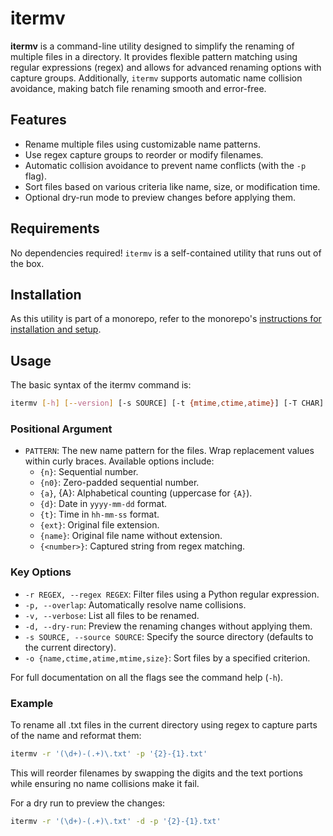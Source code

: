 # itermv
**itermv** is a command-line utility designed to simplify the renaming of multiple files in a directory. It provides flexible pattern matching using regular expressions (regex) and allows for advanced renaming options with capture groups. Additionally, `itermv` supports automatic name collision avoidance, making batch file renaming smooth and error-free.

## Features
- Rename multiple files using customizable name patterns.
- Use regex capture groups to reorder or modify filenames.
- Automatic collision avoidance to prevent name conflicts (with the `-p` flag).
- Sort files based on various criteria like name, size, or modification time.
- Optional dry-run mode to preview changes before applying them.

## Requirements
No dependencies required! `itermv` is a self-contained utility that runs out of the box.

## Installation
As this utility is part of a monorepo, refer to the monorepo's [instructions for installation and setup](../README.md).

## Usage
The basic syntax of the itermv command is:
```bash
itermv [-h] [--version] [-s SOURCE] [-t {mtime,ctime,atime}] [-T CHAR] [-n NUMBER] [-k NUMBER] [-r REGEX] [-f] [-x] [-o {name,ctime,atime,mtime,size}] [-i] [-v] [-q] [-p] [-d] PATTERN
```

### Positional Argument
- `PATTERN`: The new name pattern for the files. Wrap replacement values within curly braces. Available options include:
  - `{n}`: Sequential number.
  - `{n0}`: Zero-padded sequential number.
  - `{a}`, {A}: Alphabetical counting (uppercase for `{A}`).
  - `{d}`: Date in `yyyy-mm-dd` format.
  - `{t}`: Time in `hh-mm-ss` format.
  - `{ext}`: Original file extension.
  - `{name}`: Original file name without extension.
  - `{<number>}`: Captured string from regex matching.

### Key Options
- `-r REGEX, --regex REGEX`: Filter files using a Python regular expression.
- `-p, --overlap`: Automatically resolve name collisions.
- `-v, --verbose`: List all files to be renamed.
- `-d, --dry-run`: Preview the renaming changes without applying them.
- `-s SOURCE, --source SOURCE`: Specify the source directory (defaults to the current directory).
- `-o {name,ctime,atime,mtime,size}`: Sort files by a specified criterion.

For full documentation on all the flags see the command help (`-h`).

### Example
To rename all .txt files in the current directory using regex to capture parts of the name and reformat them:

```bash
itermv -r '(\d+)-(.+)\.txt' -p '{2}-{1}.txt'
```
This will reorder filenames by swapping the digits and the text portions while ensuring no name collisions make it fail.

For a dry run to preview the changes:
```bash
itermv -r '(\d+)-(.+)\.txt' -d -p '{2}-{1}.txt'
```
